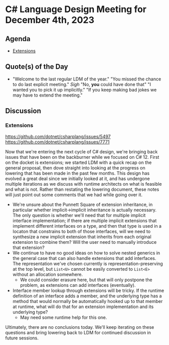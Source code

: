 # C# Language Design Meeting for December 4th, 2023

## Agenda

- [Extensions](#extensions)

## Quote(s) of the Day

- "Welcome to the last regular LDM of the year." "You missed the chance to do last explicit meeting." *Sigh* "No, **you** could have done that" "I wanted you to pick it up implicitly."
  "If you keep making bad jokes we may have to extend the meeting."

## Discussion

### Extensions

https://github.com/dotnet/csharplang/issues/5497
https://github.com/dotnet/csharplang/issues/7771  

Now that we're entering the next cycle of C# design, we're bringing back issues that have been on the backburner while we focused on C# 12. First on the docket is extensions; we started
LDM with a quick recap on the general proposal, then dove straight into looking at the progress on lowering that has been made in the past few months. This design has evolved a great deal
since we initially looked at it, and has undergone multiple iterations as we discuss with runtime architects on what is feasible and what is not. Rather than restating the lowering document,
these notes will just point out some comments that we had while going over it.

* We're unsure about the Punnett Square of extension inheritance, in particular whether implicit->implicit inheritance is actually necessary. The only question is whether we'll need that
  for multiple implicit interface implementation; if there are multiple implicit extensions that implement different interfaces on a type, and then that type is used in a locaton that
  constrains to both of those interfaces, will we need to synthesize a new implicit extension that inherits from each original extension to combine them? Will the user need to manually
  introduce that extension?
* We continue to have no good ideas on how to solve nested generics in the general case that can also handle extensions that add interfaces. The representation we've chosen currently
  is representation-preserving at the top level, but `List<U>` cannot be easily converted to `List<E>` without an allocation somewhere.
    * We could consider erasure here, but that will only postpone the problem, as extensions can add interfaces (eventually).
* Interface member lookup through extensions will be tricky. If the runtime definition of an interface adds a member, and the underlying type has a method that would normally be automatically
  hooked up to that member at runtime, what will do that for an extension implementation and its underlying type?
    * May need some runtime help for this one.

Ultimately, there are no conclusions today. We'll keep iterating on these questions and bring lowering back to LDM for continued discussion in future sessions.

